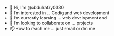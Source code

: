 - 👋 Hi, I’m @abdulrafay0330
- 👀 I’m interested in ... Codig and web development
- 🌱 I’m currently learning ... web development and 
- 💞️ I’m looking to collaborate on ... projects
- 📫 How to reach me ... just email or dm me  

<!---
abdulrafay0330/abdulrafay0330 is a ✨ special ✨ repository because its `README.md` (this file) appears on your GitHub profile.
You can click the Preview link to take a look at your changes.
--->
